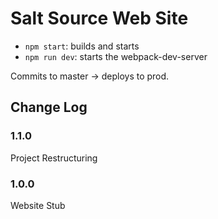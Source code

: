 # Salt Source Web Site

*   `npm start`: builds and starts
*   `npm run dev`: starts the webpack-dev-server

Commits to master -> deploys to prod.




## Change Log

### 1.1.0

Project Restructuring


### 1.0.0

Website Stub
